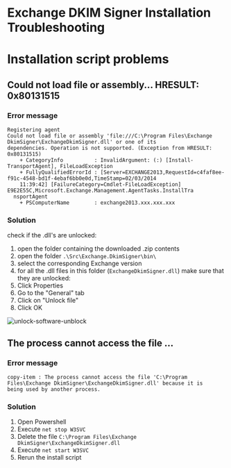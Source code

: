 Exchange DKIM Signer Installation Troubleshooting
=============

# Installation script problems

## Could not load file or assembly... HRESULT: 0x80131515

### Error message

```
Registering agent
Could not load file or assembly 'file:///C:\Program Files\Exchange DkimSigner\ExchangeDkimSigner.dll' or one of its
dependencies. Operation is not supported. (Exception from HRESULT: 0x80131515)
    + CategoryInfo          : InvalidArgument: (:) [Install-TransportAgent], FileLoadException
    + FullyQualifiedErrorId : [Server=EXCHANGE2013,RequestId=c4faf8ee-f91c-4548-bd1f-4ebaf6bb0e0d,TimeStamp=02/03/2014
    11:39:42] [FailureCategory=Cmdlet-FileLoadException] E9E2E55C,Microsoft.Exchange.Management.AgentTasks.InstallTra
  nsportAgent
    + PSComputerName        : exchange2013.xxx.xxx.xxx
```

### Solution

check if the .dll's are unlocked:

1. open the folder containing the downloaded .zip contents
2. open the folder `.\Src\Exchange.DkimSigner\bin\`
3. select the corresponding Exchange version
4. for all the .dll files in this folder (`ExchangeDkimSigner.dll`) make sure that they are unlocked:
5. Click Properties
6. Go to the "General" tab
7. Click on "Unlock file"
8. Click OK

![unlock-software-unblock](https://f.cloud.github.com/assets/251973/2304090/064ecbbe-a203-11e3-9b06-892b70bf380e.png)

## The process cannot access the file ...

### Error message

```
copy-item : The process cannot access the file 'C:\Program Files\Exchange DkimSigner\ExchangeDkimSigner.dll' because it is
being used by another process.
```

### Solution

1. Open Powershell
2. Execute `net stop W3SVC`
3. Delete the file `C:\Program Files\Exchange DkimSigner\ExchangeDkimSigner.dll`
4. Execute `net start W3SVC`
5. Rerun the install script